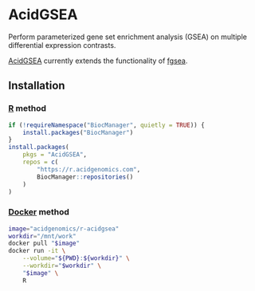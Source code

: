 # AcidGSEA

Perform parameterized gene set enrichment analysis (GSEA) on multiple differential expression contrasts.

[AcidGSEA][] currently extends the functionality of [fgsea][].

## Installation

### [R][] method

```r
if (!requireNamespace("BiocManager", quietly = TRUE)) {
    install.packages("BiocManager")
}
install.packages(
    pkgs = "AcidGSEA",
    repos = c(
        "https://r.acidgenomics.com",
        BiocManager::repositories()
    )
)
```

### [Docker][] method

```sh
image="acidgenomics/r-acidgsea"
workdir="/mnt/work"
docker pull "$image"
docker run -it \
    --volume="${PWD}:${workdir}" \
    --workdir="$workdir" \
    "$image" \
    R
```

[acidgsea]: https://acidgsea.acidgenomics.com/
[docker]: https://www.docker.com/
[fgsea]: https://bioconductor.org/packages/fgsea/
[r]: https://www.r-project.org
